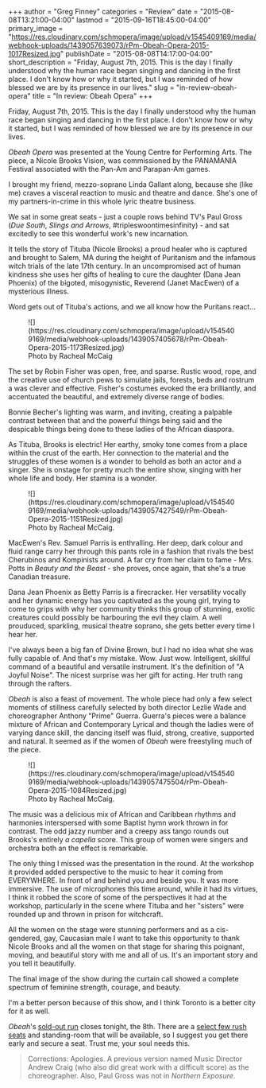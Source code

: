 +++
author = "Greg Finney"
categories = "Review"
date = "2015-08-08T13:21:00-04:00"
lastmod = "2015-09-16T18:45:00-04:00"
primary_image = "https://res.cloudinary.com/schmopera/image/upload/v1545409169/media/webhook-uploads/1439057639073/rPm-Obeah-Opera-2015-1017Resized.jpg"
publishDate = "2015-08-08T14:17:00-04:00"
short_description = "Friday, August 7th, 2015. This is the day I finally understood why the human race began singing and dancing in the first place. I don&#039;t know how or why it started, but I was reminded of how blessed we are by its presence in our lives."
slug = "in-review-obeah-opera"
title = "In review: Obeah Opera"
+++

Friday, August 7th, 2015. This is the day I finally understood why the human race began singing and dancing in the first place. I don't know how or why it started, but I was reminded of how blessed we are by its presence in our lives.

*Obeah Opera* was presented at the Young Centre for Performing Arts. The piece, a Nicole Brooks Vision, was commissioned by the PANAMANIA Festival associated with the Pan-Am and Parapan-Am games.

I brought my friend, mezzo-soprano Linda Gallant along, because she (like me) craves a visceral reaction to music and theatre and dance. She's one of my partners-in-crime in this whole lyric theatre business.

We sat in some great seats - just a couple rows behind TV's Paul Gross (*Due South*, *Slings and Arrows*, #tripleswoontimesinfinity) - and sat excitedly to see this wonderful work's new incarnation.

It tells the story of Tituba (Nicole Brooks) a proud healer who is captured and brought to Salem, MA during the height of Puritanism and the infamous witch trials of the late 17th century. In an uncompromised act of human kindness she uses her gifts of healing to cure the daughter (Dana Jean Phoenix) of the bigoted, misogynistic, Reverend (Janet MacEwen) of a mysterious illness.

Word gets out of Tituba's actions, and we all know how the Puritans react...

<figure data-type="image">
![](https://res.cloudinary.com/schmopera/image/upload/v1545409169/media/webhook-uploads/1439057405678/rPm-Obeah-Opera-2015-1173Resized.jpg)
<figcaption>Photo by Racheal McCaig</figcaption>
</figure>

The set by Robin Fisher was open, free, and sparse. Rustic wood, rope, and the creative use of church pews to simulate jails, forests, beds and rostrum a was clever and effective. Fisher's costumes evoked the era brilliantly, and accentuated the beautiful, and extremely diverse range of bodies.

Bonnie Becher's lighting was warm, and inviting, creating a palpable contrast between that and the powerful things being said and the despicable things being done to these ladies of the African diaspora.

As Tituba, Brooks is electric! Her earthy, smoky tone comes from a place within the crust of the earth. Her connection to the material and the struggles of these women is a wonder to behold as both an actor and a singer. She is onstage for pretty much the entire show, singing with her whole life and body. Her stamina is a wonder.

<figure data-type="image">
![](https://res.cloudinary.com/schmopera/image/upload/v1545409169/media/webhook-uploads/1439057427549/rPm-Obeah-Opera-2015-1151Resized.jpg)
<figcaption>Photo by Racheal McCaig.</figcaption>
</figure>

MacEwen's Rev. Samuel Parris is enthralling. Her deep, dark colour and fluid range carry her through this pants role in a fashion that rivals the best Cherubinos and Kompinists around. A far cry from her claim to fame - Mrs. Potts in *Beauty and the Beast* - she proves, once again, that she's a true Canadian treasure.

Dana Jean Phoenix as Betty Parris is a firecracker. Her versatility vocally and her dynamic energy has you captivated as the young girl, trying to come to grips with why her community thinks this group of stunning, exotic creatures could possibly be harbouring the evil they claim. A well prouduced, sparkling, musical theatre soprano, she gets better every time I hear her.

I've always been a big fan of Divine Brown, but I had no idea what she was fully capable of. And that's my mistake. Wow. Just wow. Intelligent, skillful command of a beautiful and versatile instrument. It's the definition of "A Joyful Noise". The nicest surprise was her gift for acting. Her truth rang through the rafters.

*Obeah* is also a feast of movement. The whole piece had only a few select moments of stillness carefully selected by both director Lezlie Wade and choreographer Anthony "Prime" Guerra. Guerra's pieces were a balance mixture of African and Contemporary Lyrical and though the ladies were of varying dance skill, the dancing itself was fluid, strong, creative, supported and natural. It seemed as if the women of *Obeah* were freestyling much of the piece.

<figure data-type="image">
![](https://res.cloudinary.com/schmopera/image/upload/v1545409169/media/webhook-uploads/1439057475504/rPm-Obeah-Opera-2015-1084Resized.jpg)
<figcaption>Photo by Racheal McCaig.</figcaption>
</figure>

The music was a delicious mix of African and Caribbean rhythms and harmonies interspersed with some Baptist hymn work thrown in for contrast. The odd jazzy number and a creepy ass tango rounds out Brooks's entirely *a capella* score. This group of women were singers and orchestra both an the effect is remarkable.

The only thing I missed was the presentation in the round. At the workshop it provided added perspective to the music to hear it coming from EVERYWHERE. In front of and behind you and beside you. It was more immersive. The use of microphones this time around, while it had its virtues, I think it robbed the score of some of the perspectives it had at the workshop, particularly in the scene where Tituba and her "sisters" were rounded up and thrown in prison for witchcraft.

All the women on the stage were stunning performers and as a cis-gendered, gay, Caucasian male I want to take this opportunity to thank Nicole Brooks and all the women on that stage for sharing this poignant, moving, and beautiful story with me and all of us. It's an important story and you tell it beautifully.

The final image of the show during the curtain call showed a complete spectrum of feminine strength, courage, and beauty.

I'm a better person because of this show, and I think Toronto is a better city for it as well.

*Obeah*'s [sold-out run](http://tickets.youngcentre.ca/single/PSDetail.aspx?psn=8461) closes tonight, the 8th. There are a [select few rush seats](http://tickets.youngcentre.ca/single/PSDetail.aspx?psn=8461) and standing-room that will be available, so I suggest you get there early and secure a seat. Trust me, your soul needs this.

>Corrections: Apologies. A previous version named Music Director Andrew Craig (who also did great work with a difficult score) as the choreographer. Also, Paul Gross was not in *Northern Exposure*. 
